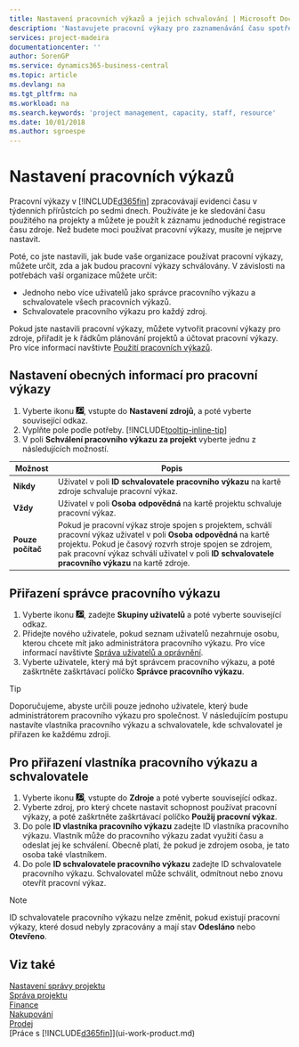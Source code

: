```yaml
---
title: Nastavení pracovních výkazů a jejich schvalování | Microsoft Docs
description: 'Nastavujete pracovní výkazy pro zaznamenávání času spotřebovaného na projekty a použití zdrojů, které vám pomohou se správou projektů, správou zaměstnanců a kapacitou'
services: project-madeira
documentationcenter: ''
author: SorenGP
ms.service: dynamics365-business-central
ms.topic: article
ms.devlang: na
ms.tgt_pltfrm: na
ms.workload: na
ms.search.keywords: 'project management, capacity, staff, resource'
ms.date: 10/01/2018
ms.author: sgroespe
---
```

# <a name="set-up-time-sheets"></a>Nastavení pracovních výkazů
Pracovní výkazy v [!INCLUDE[d365fin](includes/d365fin_md.md)] zpracovávají evidenci času v týdenních přírůstcích po sedmi dnech. Používáte je ke sledování času použitého na projekty a můžete je použít k záznamu jednoduché registrace času zdroje. Než budete moci používat pracovní výkazy, musíte je nejprve nastavit.

Poté, co jste nastavili, jak bude vaše organizace používat pracovní výkazy, můžete určit, zda a jak budou pracovní výkazy schválovány. V závislosti na potřebách vaší organizace můžete určit:

* Jednoho nebo více uživatelů jako správce pracovního výkazu a schvalovatele všech pracovních výkazů.
* Schvalovatele pracovního výkazu pro každý zdroj.

Pokud jste nastavili pracovní výkazy, můžete vytvořit pracovní výkazy pro zdroje, přiřadit je k řádkům plánování projektů a účtovat pracovní výkazy. Pro více informací navštivte [Použití pracovních výkazů](projects-how-use-time-sheets.md).

## <a name="to-set-up-general-information-for-time-sheets"></a>Nastavení obecných informací pro pracovní výkazy
1. Vyberte ikonu ![Žárovka, která otevře funkci Řekněte mi](media/ui-search/search_small.png "Řekněte mi, co chcete dělat"), vstupte do **Nastavení zdrojů**, a poté vyberte související odkaz.  
2. Vyplňte pole podle potřeby. [!INCLUDE[tooltip-inline-tip](includes/tooltip-inline-tip_md.md)]
3. V poli **Schválení pracovního výkazu za projekt** vyberte jednu z následujících možností.

| Možnost | Popis |
| --- | --- |
| **Nikdy** |Uživatel v poli **ID schvalovatele pracovního výkazu** na kartě zdroje schvaluje pracovní výkaz. |
| **Vždy** |Uživatel v poli **Osoba odpovědná** na kartě projektu schvaluje pracovní výkaz. |
| **Pouze počítač** |Pokud je pracovní výkaz stroje spojen s projektem, schválí pracovní výkaz uživatel v poli **Osoba odpovědná** na kartě projektu. Pokud je časový rozvrh stroje spojen se zdrojem, pak pracovní výkaz schválí uživatel v poli **ID schvalovatele pracovního výkazu** na kartě zdroje. |

## <a name="to-assign-a-time-sheet-administrator"></a>Přiřazení správce pracovního výkazu
1. Vyberte ikonu ![Žárovky, která otevře funkci Řekněte mi](media/ui-search/search_small.png "Řekněte mi, co chcete dělat"), zadejte **Skupiny uživatelů** a poté vyberte související odkaz.  
2. Přidejte nového uživatele, pokud seznam uživatelů nezahrnuje osobu, kterou chcete mít jako administrátora pracovního výkazu. Pro více informací navštivte [Správa uživatelů a oprávnění](ui-how-users-permissions.md).
3. Vyberte uživatele, který má být správcem pracovního výkazu, a poté zaškrtněte zaškrtávací políčko **Správce pracovního výkazu**.  

> [!TIP]  
>   Doporučujeme, abyste určili pouze jednoho uživatele, který bude administrátorem pracovního výkazu pro společnost. V následujícím postupu nastavíte vlastníka pracovního výkazu a schvalovatele, kde schvalovatel je přiřazen ke každému zdroji.  

## <a name="to-assign-a-time-sheets-owner-and-approver"></a>Pro přiřazení vlastníka pracovního výkazu a schvalovatele
1. Vyberte ikonu ![Žárovku, která otevře funkci Řeknete mi](media/ui-search/search_small.png "Řekněte mi, co chcete dělat"), vstupte do **Zdroje** a poté vyberte související odkaz.
2. Vyberte zdroj, pro který chcete nastavit schopnost používat pracovní výkazy, a poté zaškrtněte zaškrtávací políčko **Použij pracovní výkaz**.  
3. Do pole **ID vlastníka pracovního výkazu** zadejte ID vlastníka pracovního výkazu. Vlastník může do pracovního výkazu zadat využití času a odeslat jej ke schválení. Obecně platí, že pokud je zdrojem osoba, je tato osoba také vlastníkem.  
4. Do pole **ID schvalovatele pracovního výkazu**  zadejte ID schvalovatele pracovního výkazu. Schvalovatel může schválit, odmítnout nebo znovu otevřít pracovní výkaz.  

> [!NOTE]  
>   ID schvalovatele pracovního výkazu nelze změnit, pokud existují pracovní výkazy, které dosud nebyly zpracovány a mají stav **Odesláno** nebo **Otevřeno**.

## <a name="see-also"></a>Viz také
[Nastavení správy projektu](projects-setup-projects.md)  
[Správa projektu](projects-manage-projects.md)  
[Finance](finance.md)  
[Nakupování](purchasing-manage-purchasing.md)         
[Prodej](sales-manage-sales.md)      
[Práce s [!INCLUDE[d365fin](includes/d365fin_md.md)]](ui-work-product.md)  
